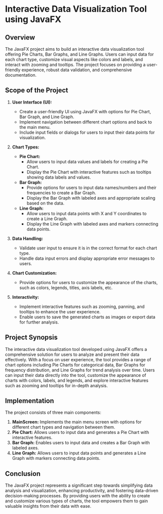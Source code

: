 # Interactive Data Visualization Tool using JavaFX

## Overview
The JavaFX project aims to build an interactive data visualization tool offering Pie Charts, Bar Graphs, and Line Graphs. Users can input data for each chart type, customize visual aspects like colors and labels, and interact with zooming and tooltips. The project focuses on providing a user-friendly experience, robust data validation, and comprehensive documentation.

## Scope of the Project
1. **User Interface (UI):**
   - Create a user-friendly UI using JavaFX with options for Pie Chart, Bar Graph, and Line Graph.
   - Implement navigation between different chart options and back to the main menu.
   - Include input fields or dialogs for users to input their data points for visualization.

2. **Chart Types:**
   - **Pie Chart:**
     - Allow users to input data values and labels for creating a Pie Chart.
     - Display the Pie Chart with interactive features such as tooltips showing data labels and values.
   - **Bar Graph:**
     - Provide options for users to input data names/numbers and their frequencies to create a Bar Graph.
     - Display the Bar Graph with labeled axes and appropriate scaling based on the data.
   - **Line Graph:**
     - Allow users to input data points with X and Y coordinates to create a Line Graph.
     - Display the Line Graph with labeled axes and markers connecting data points.

3. **Data Handling:**
   - Validate user input to ensure it is in the correct format for each chart type.
   - Handle data input errors and display appropriate error messages to users.

4. **Chart Customization:**
   - Provide options for users to customize the appearance of the charts, such as colors, legends, titles, axis labels, etc.

5. **Interactivity:**
   - Implement interactive features such as zooming, panning, and tooltips to enhance the user experience.
   - Enable users to save the generated charts as images or export data for further analysis.

## Project Synopsis
The interactive data visualization tool developed using JavaFX offers a comprehensive solution for users to analyze and present their data effectively. With a focus on user experience, the tool provides a range of chart options including Pie Charts for categorical data, Bar Graphs for frequency distribution, and Line Graphs for trend analysis over time. Users can input their data directly into the tool, customize the appearance of charts with colors, labels, and legends, and explore interactive features such as zooming and tooltips for in-depth analysis.

## Implementation
The project consists of three main components:
1. **MainScreen:** Implements the main menu screen with options for different chart types and navigation between them.
2. **Pie Chart:** Allows users to input data and generates a Pie Chart with interactive features.
3. **Bar Graph:** Enables users to input data and creates a Bar Graph with labeled axes.
4. **Line Graph:** Allows users to input data points and generates a Line Graph with markers connecting data points.

## Conclusion
The JavaFX project represents a significant step towards simplifying data analysis and visualization, enhancing productivity, and fostering data-driven decision-making processes. By providing users with the ability to create and customize various types of charts, the tool empowers them to gain valuable insights from their data with ease.

